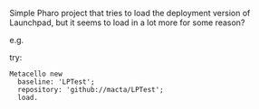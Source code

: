 Simple Pharo project that tries to load the deployment version of Launchpad, but it seems to load in a lot more for some reason?

e.g.

try:
```
Metacello new
  baseline: 'LPTest';
  repository: 'github://macta/LPTest';
  load.
```
